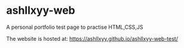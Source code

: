 # ashllxyy-web

A personal portfolio test page to practise HTML,CSS,JS

The website is hosted at: https://ashllxyy.github.io/ashllxyy-web-test/
